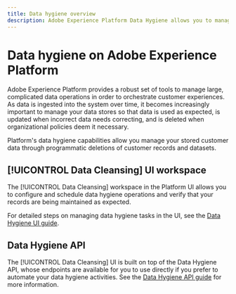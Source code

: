 ```yaml
---
title: Data hygiene overview
description: Adobe Experience Platform Data Hygiene allows you to manage the lifecycle of your data by updating or purging outdated or inaccurate records.
---
```

# Data hygiene on Adobe Experience Platform

Adobe Experience Platform provides a robust set of tools to manage large, complicated data operations in order to orchestrate customer experiences. As data is ingested into the system over time, it becomes increasingly important to manage your data stores so that data is used as expected, is updated when incorrect data needs correcting, and is deleted when organizational policies deem it necessary.

Platform's data hygiene capabilities allow you manage your stored customer data through programmatic deletions of customer records and datasets. 

## [!UICONTROL Data Cleansing] UI workspace

The [!UICONTROL Data Cleansing] workspace in the Platform UI allows you to configure and schedule data hygiene operations and verify that your records are being maintained as expected.

For detailed steps on managing data hygiene tasks in the UI, see the [Data Hygiene UI guide](./ui/overview.md).

## Data Hygiene API

The [!UICONTROL Data Cleansing] UI is built on top of the Data Hygiene API, whose endpoints are available for you to use directly if you prefer to automate your data hygiene activities. See the [Data Hygiene API guide](./api/overview.md) for more information.
